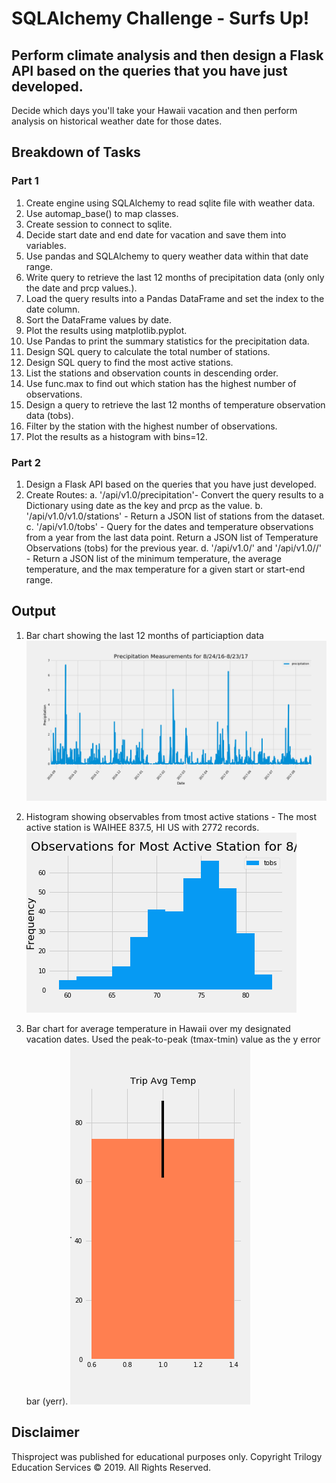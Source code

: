 # SQLAlchemy Challenge - Surfs Up!

## Perform climate analysis and then design a Flask API based on the queries that you have just developed.
Decide which days you'll take your Hawaii vacation and then perform analysis on historical weather date for those dates. 

## Breakdown of Tasks
### Part 1
1. Create engine using SQLAlchemy to read sqlite file with weather data.
2. Use automap_base() to map classes.
3. Create session to connect to sqlite.
4. Decide start date and end date for vacation and save them into variables.
5. Use pandas and SQLAlchemy to query weather data within that date range.
6. Write query to retrieve the last 12 months of precipitation data (only only the date and prcp values.).
7. Load the query results into a Pandas DataFrame and set the index to the date column.
8. Sort the DataFrame values by date.
9. Plot the results using matplotlib.pyplot.
10. Use Pandas to print the summary statistics for the precipitation data.
11. Design SQL query to calculate the total number of stations.
12. Design SQL query to find the most active stations.
13. List the stations and observation counts in descending order.
14. Use func.max to find out which station has the highest number of observations. 
15. Design a query to retrieve the last 12 months of temperature observation data (tobs).
16. Filter by the station with the highest number of observations.
17. Plot the results as a histogram with bins=12.

### Part 2
1. Design a Flask API based on the queries that you have just developed.
2. Create Routes:
  a. '/api/v1.0/precipitation'- Convert the query results to a Dictionary using date as the key and prcp as the value.
  b. '/api/v1.0/v1.0/stations' - Return a JSON list of stations from the dataset.
  c. '/api/v1.0/tobs' - Query for the dates and temperature observations from a year from the last data point.
Return a JSON list of Temperature Observations (tobs) for the previous year.
  d. '/api/v1.0/<start>' and '/api/v1.0/<start>/<end>' - Return a JSON list of the minimum temperature, the average temperature, and the max temperature for a given start or start-end range.

## Output

1. Bar chart showing the last 12 months of particiaption data
![bar1](barplot1.png)

2. Histogram showing observables from tmost active stations - The most active station is WAIHEE 837.5, HI US with 2772 records.
![histogram](histogram1.png)

3. Bar chart for average temperature in Hawaii over my designated vacation dates. Used the peak-to-peak (tmax-tmin) value as the y error bar (yerr).
![bar2](tripavgtempplot.png)

## Disclaimer
Thisproject was published for educational purposes only. 
Copyright
Trilogy Education Services © 2019. All Rights Reserved.
